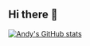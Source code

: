 ## Hi there 👋


[![Andy's GitHub stats](https://github-readme-stats.vercel.app/api?username=AndyStevens98&theme=synthwave&show_icons=true&count_private=true&hide_border=1&include_all_commits=true&show=reviews,discussions_answered)](https://github.com/anuraghazra/github-readme-stats)
